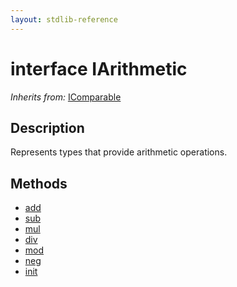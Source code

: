 ```yaml
---
layout: stdlib-reference
---
```


# interface IArithmetic

*Inherits from:* [IComparable](../icomparable-01/index.html)

## Description

Represents types that provide arithmetic operations.


## Methods

* [add](add)
* [sub](sub)
* [mul](mul)
* [div](div)
* [mod](mod)
* [neg](neg)
* [init](init)


<!-- RTD-TOC-START
```{toctree}
:titlesonly:
:hidden:

add <add>
div <div>
init <init>
mod <mod>
mul <mul>
neg <neg>
sub <sub>
```
RTD-TOC-END -->
